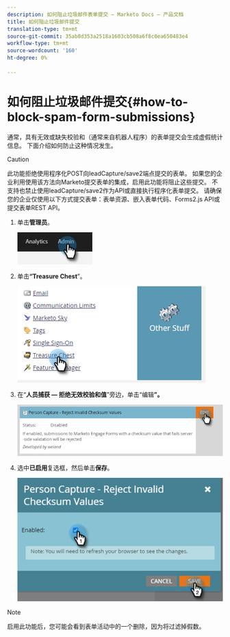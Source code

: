 ```yaml
---
description: 如何阻止垃圾邮件表单提交 — Marketo Docs — 产品文档
title: 如何阻止垃圾邮件提交
translation-type: tm+mt
source-git-commit: 35ab8d353a2518a1603cb508a6f8c0ea650483e4
workflow-type: tm+mt
source-wordcount: '160'
ht-degree: 0%

---
```


# 如何阻止垃圾邮件提交{#how-to-block-spam-form-submissions}

通常，具有无效或缺失校验和（通常来自机器人程序）的表单提交会生成虚假统计信息。 下面介绍如何防止这种情况发生。

>[!CAUTION]
>
>此功能拒绝使用程序化POST向leadCapture/save2端点提交的表单。 如果您的企业利用使用该方法向Marketo提交表单的集成，启用此功能将阻止这些提交。 不支持也禁止使用leadCapture/save2作为API或直接执行程序化表单提交。 请确保您的企业仅使用以下方式提交表单：表单资源、嵌入表单代码、Forms2.js API或提交表单REST API。

1. 单击&#x200B;**管理员**。

   ![](assets/how-to-block-spam-form-submissions-1.png)

1. 单击&#x200B;**“Treasure Chest**”。

   ![](assets/how-to-block-spam-form-submissions-2.png)

1. 在“**人员捕获 — 拒绝无效校验和值**”旁边，单击“编辑&#x200B;**”。**

   ![](assets/how-to-block-spam-form-submissions-3.png)

1. 选中&#x200B;**已启用**&#x200B;复选框，然后单击&#x200B;**保存**。

   ![](assets/how-to-block-spam-form-submissions-4.png)

>[!NOTE]
>
>启用此功能后，您可能会看到表单活动中的一个删除，因为将过滤掉假数。
